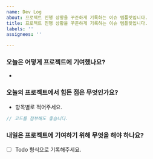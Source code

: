 ```yaml
---
name: Dev Log
about: 프로젝트 진행 상황을 꾸준하게 기록하는 이슈 템플릿입니다.
title: 프로젝트 진행 상황을 꾸준하게 기록하는 이슈 템플릿입니다.
labels: ''
assignees: ''

---
```


### 오늘은 어떻게 프로젝트에 기여했나요?

- 

### 오늘의 프로젝트에서 힘든 점은 무엇인가요?

- 항목별로 적어주세요.

```js
// 코드를 첨부해도 좋습니다.
```

### 내일은 프로젝트에 기여하기 위해 무엇을 해야 하나요?

- [ ] Todo 형식으로 기록해주세요.
